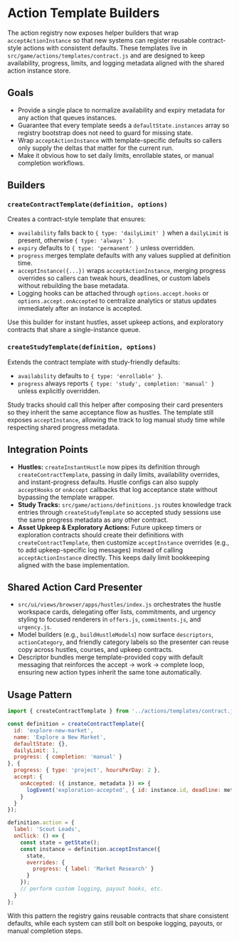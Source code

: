 # Action Template Builders

The action registry now exposes helper builders that wrap `acceptActionInstance` so that new
systems can register reusable contract-style actions with consistent defaults. These templates
live in `src/game/actions/templates/contract.js` and are designed to keep availability, progress,
limits, and logging metadata aligned with the shared action instance store.

## Goals

- Provide a single place to normalize availability and expiry metadata for any action that queues
  instances.
- Guarantee that every template seeds a `defaultState.instances` array so registry bootstrap does
  not need to guard for missing state.
- Wrap `acceptActionInstance` with template-specific defaults so callers only supply the deltas
  that matter for the current run.
- Make it obvious how to set daily limits, enrollable states, or manual completion workflows.

## Builders

### `createContractTemplate(definition, options)`

Creates a contract-style template that ensures:

- `availability` falls back to `{ type: 'dailyLimit' }` when a `dailyLimit` is present, otherwise
  `{ type: 'always' }`.
- `expiry` defaults to `{ type: 'permanent' }` unless overridden.
- `progress` merges template defaults with any values supplied at definition time.
- `acceptInstance({...})` wraps `acceptActionInstance`, merging progress overrides so callers can
  tweak hours, deadlines, or custom labels without rebuilding the base metadata.
- Logging hooks can be attached through `options.accept.hooks` or `options.accept.onAccepted` to
  centralize analytics or status updates immediately after an instance is accepted.

Use this builder for instant hustles, asset upkeep actions, and exploratory contracts that share a
single-instance queue.

### `createStudyTemplate(definition, options)`

Extends the contract template with study-friendly defaults:

- `availability` defaults to `{ type: 'enrollable' }`.
- `progress` always reports `{ type: 'study', completion: 'manual' }` unless explicitly overridden.

Study tracks should call this helper after composing their card presenters so they inherit the
same acceptance flow as hustles. The template still exposes `acceptInstance`, allowing the track to
log manual study time while respecting shared progress metadata.

## Integration Points

- **Hustles:** `createInstantHustle` now pipes its definition through `createContractTemplate`,
  passing in daily limits, availability overrides, and instant-progress defaults. Hustle configs can
  also supply `acceptHooks` or `onAccept` callbacks that log acceptance state without bypassing the
  template wrapper.
- **Study Tracks:** `src/game/actions/definitions.js` routes knowledge track entries through
  `createStudyTemplate` so accepted study sessions use the same progress metadata as any other
  contract.
- **Asset Upkeep & Exploratory Actions:** Future upkeep timers or exploration contracts should
  create their definitions with `createContractTemplate`, then customize `acceptInstance` overrides
  (e.g., to add upkeep-specific log messages) instead of calling `acceptActionInstance` directly.
  This keeps daily limit bookkeeping aligned with the base implementation.

## Shared Action Card Presenter

- `src/ui/views/browser/apps/hustles/index.js` orchestrates the hustle workspace cards, delegating offer lists, commitments, and urgency styling to focused renderers in `offers.js`, `commitments.js`, and `urgency.js`.
- Model builders (e.g., `buildHustleModels`) now surface `descriptors`, `actionCategory`, and friendly category labels so the presenter can reuse copy across hustles, courses, and upkeep contracts.
- Descriptor bundles merge template-provided copy with default messaging that reinforces the accept → work → complete loop, ensuring new action types inherit the same tone automatically.


## Usage Pattern

```js
import { createContractTemplate } from '../actions/templates/contract.js';

const definition = createContractTemplate({
  id: 'explore-new-market',
  name: 'Explore a New Market',
  defaultState: {},
  dailyLimit: 1,
  progress: { completion: 'manual' }
}, {
  progress: { type: 'project', hoursPerDay: 2 },
  accept: {
    onAccepted: ({ instance, metadata }) => {
      logEvent('exploration-accepted', { id: instance.id, deadline: metadata.deadlineDay });
    }
  }
});

definition.action = {
  label: 'Scout Leads',
  onClick: () => {
    const state = getState();
    const instance = definition.acceptInstance({
      state,
      overrides: {
        progress: { label: 'Market Research' }
      }
    });
    // perform custom logging, payout hooks, etc.
  }
};
```

With this pattern the registry gains reusable contracts that share consistent defaults, while each
system can still bolt on bespoke logging, payouts, or manual completion steps.
